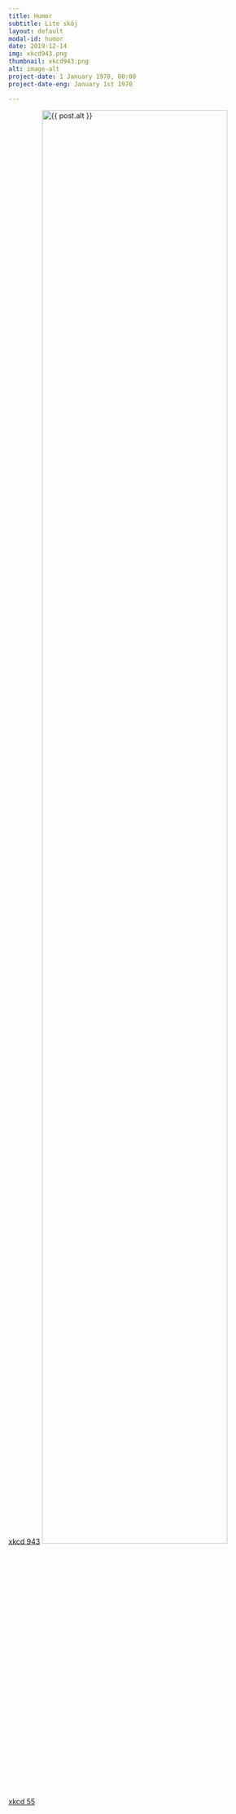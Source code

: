 ```yaml
---
title: Humor
subtitle: Lite skôj
layout: default
modal-id: humor
date: 2019-12-14
img: xkcd943.png
thumbnail: xkcd943.png
alt: image-alt
project-date: 1 January 1970, 00:00
project-date-eng: January 1st 1970

---
```


<a href="https://xkcd.com/943">xkcd 943</a>
<img src="img/portfolio/xkcd55.jpg" class="img-responsive img-centered" width="85%" alt="{{ post.alt }}">
<a href="https://xkcd.com/55">xkcd 55</a>
